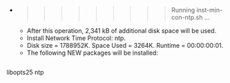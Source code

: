* >>>>>>>>> Running inst-min-con-ntp.sh ...
  * After this operation, 2,341 kB of additional disk space will be used.
  * Install Network Time Protocol: ntp.
  * Disk size = 1788952K. Space Used = 3264K. Runtime = 00:00:00:01.
  * The following NEW packages will be installed:
  ```bash
libopts25 ntp
  ```
